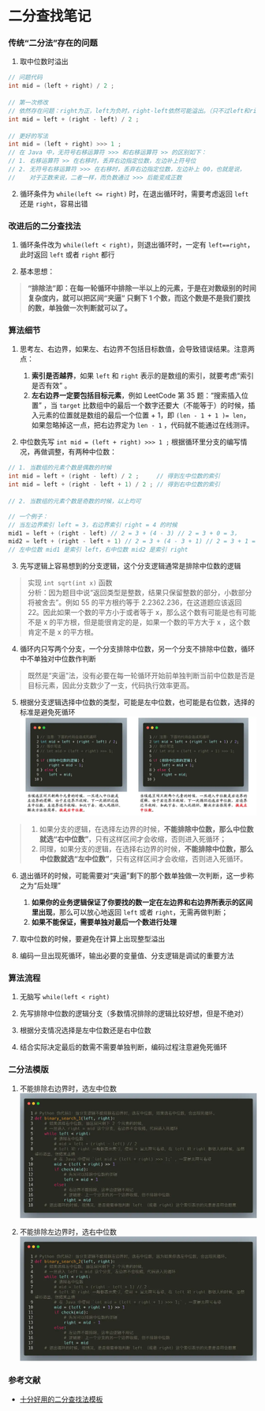# 二分查找笔记

### 传统“二分法”存在的问题
1. 取中位数时溢出
```Java
// 问题代码
int mid = (left + right) / 2 ;

// 第一次修改
// 依然存在问题：right为正，left为负时，right-left依然可能溢出。（只不过left和right表示数组索引时无影响）
int mid = left + (right - left) / 2 ;

// 更好的写法
int mid = (left + right) >>> 1 ;
// 在 Java 中，无符号右移运算符 >>> 和右移运算符 >> 的区别如下：
// 1. 右移运算符 >> 在右移时，丢弃右边指定位数，左边补上符号位
// 2. 无符号右移运算符 >>> 在右移时，丢弃右边指定位数，左边补上 00，也就是说，
//    对于正数来说，二者一样，而负数通过 >>> 后能变成正数
```

2. 循环条件为 `while(left <= right)` 时，在退出循环时，需要考虑返回 `left` 还是 `right`，容易出错

### 改进后的二分查找法
1. 循环条件改为 `while(left < right)`，则退出循环时，一定有 `left==right`，此时返回 `left` 或者 `right` 都行

2. 基本思想：
> **“排除法”即：在每一轮循环中排除一半以上的元素，于是在对数级别的时间复杂度内，就可以把区间“夹逼” 只剩下 1 个数，而这个数是不是我们要找的数，单独做一次判断就可以了。**

### 算法细节
1. 思考左、右边界，如果左、右边界不包括目标数值，会导致错误结果。注意两点：
	1. **索引是否越界**，如果 `left` 和 `right` 表示的是数组的索引，就要考虑“索引是否有效” 。
	2. **左右边界一定要包括目标元素**，例如 LeetCode 第 35 题：“搜索插入位置” ，当 `target` 比数组中的最后一个数字还要大（不能等于）的时候，插入元素的位置就是数组的最后一个位置 + 1，即 `(len - 1 + 1 )= len`，如果忽略掉这一点，把右边界定为 `len - 1` ，代码就不能通过在线测评。

2. 中位数先写 `int mid = (left + right) >>> 1 ;` 根据循环里分支的编写情况，再做调整，有两种中位数：
```Java
// 1. 当数组的元素个数是偶数的时候
int mid = left + (right - left) / 2 ;     // 得到左中位数的索引
int mid = left + (right - left + 1) / 2 ; // 得到右中位数的索引

// 2. 当数组的元素个数是奇数的时候，以上均可
```
```Java
// 一个例子：
// 当左边界索引 left = 3，右边界索引 right = 4 的时候
mid1 = left + (right - left) // 2 = 3 + (4 - 3) // 2 = 3 + 0 = 3，
mid2 = left + (right - left + 1) // 2 = 3 + (4 - 3 + 1) // 2 = 3 + 1 = 4。
// 左中位数 mid1 是索引 left，右中位数 mid2 是索引 right
```

3. 先写逻辑上容易想到的分支逻辑，这个分支逻辑通常是排除中位数的逻辑
> 实现 `int sqrt(int x)` 函数<br>
> 分析：因为题目中说“返回类型是整数，结果只保留整数的部分，小数部分将被舍去”。例如 55 的平方根约等于 2.2362.236，在这道题应该返回 22。因此如果一个数的平方小于或者等于 x，那么这个数有可能是也有可能不是 x 的平方根，但是能很肯定的是，如果一个数的平方大于 x ，这个数肯定不是 x 的平方根。

4. 循环内只写两个分支，一个分支排除中位数，另一个分支不排除中位数，循环中不单独对中位数作判断
> 既然是“夹逼”法，没有必要在每一轮循环开始前单独判断当前中位数是否是目标元素，因此分支数少了一支，代码执行效率更高。

5. 根据分支逻辑选择中位数的类型，可能是左中位数，也可能是右位数，选择的标准是避免死循环
![wrong-code](./img/binary-search-wrong-code.webp)
> 1. 如果分支的逻辑，在选择左边界的时候，**不能排除中位数，那么中位数就选“右中位数”**，只有这样区间才会收缩，否则进入死循环；
> 2. 同理，如果分支的逻辑，在选择右边界的时候，**不能排除中位数，那么中位数就选“左中位数”**，只有这样区间才会收缩，否则进入死循环。

6. 退出循环的时候，可能需要对“夹逼”剩下的那个数单独做一次判断，这一步称之为“后处理”
	1. **如果你的业务逻辑保证了你要找的数一定在左边界和右边界所表示的区间里出现**，那么可以放心地返回 `left` 或者 `right`，无需再做判断；
	2. **如果不能保证，需要单独对最后一个数进行处理**

7. 取中位数的时候，要避免在计算上出现整型溢出

8. 编码一旦出现死循环，输出必要的变量值、分支逻辑是调试的重要方法

### 算法流程
1. 无脑写 `while(left < right)`

2. 先写排除中位数的逻辑分支（多数情况排除的逻辑比较好想，但是不绝对）

3. 根据分支情况选择是左中位数还是右中位数

4. 结合实际决定最后的数需不需要单独判断，编码过程注意避免死循环

### 二分法模版
1. 不能排除右边界时，选左中位数
![binary-search-templete-1](./img/binary-search-templete-1.webp)

2. 不能排除左边界时，选右中位数
![binary-search-templete-2](./img/binary-search-templete-2.webp)

### 参考文献
* [十分好用的二分查找法模板](https://leetcode-cn.com/problems/search-insert-position/solution/te-bie-hao-yong-de-er-fen-cha-fa-fa-mo-ban-python-/)